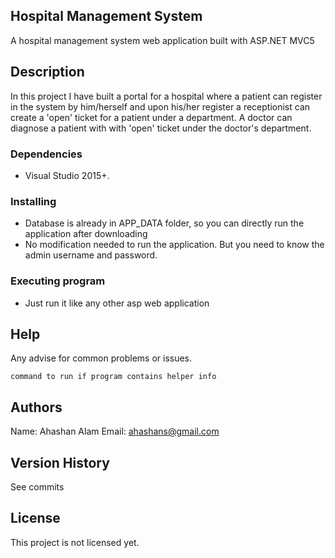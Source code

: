 
## Hospital Management System
A hospital management system web application built with ASP.NET MVC5

## Description

In this project I have built a portal for a hospital where a patient can register in the system by him/herself and upon his/her register
a receptionist can create a 'open' ticket for a patient under a department. A doctor can diagnose a  patient with with 'open' ticket under
the doctor's department.


### Dependencies

* Visual Studio 2015+.

### Installing

* Database is already in APP_DATA folder, so you can directly run the application after downloading
* No modification needed to run the application. But you need to know the admin username and password.

### Executing program

* Just run it like any other asp web application

## Help

Any advise for common problems or issues.
```
command to run if program contains helper info
```

## Authors

Name: Ahashan Alam
Email: ahashans@gmail.com

## Version History

See commits

## License

This project is not licensed yet.
